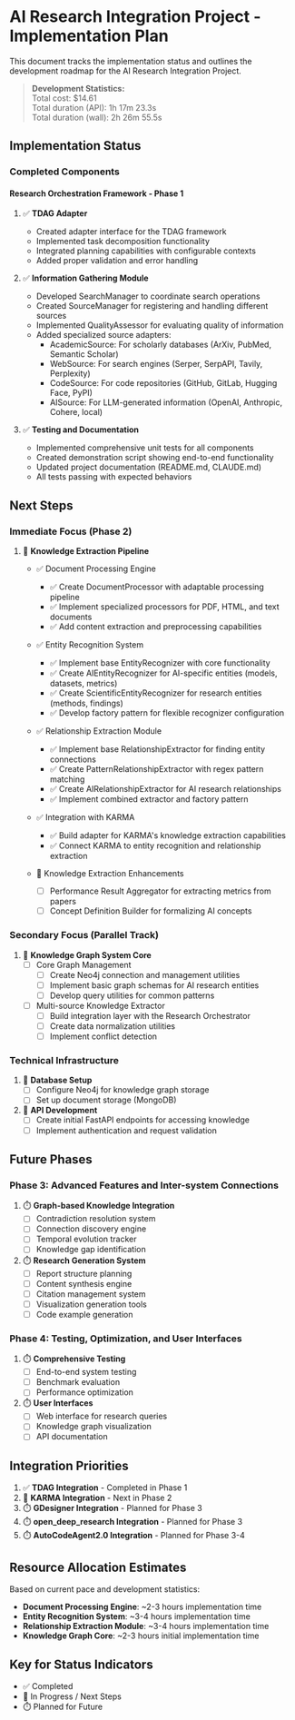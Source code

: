 # AI Research Integration Project - Implementation Plan

This document tracks the implementation status and outlines the development roadmap for the AI Research Integration Project.

> **Development Statistics:**  
> Total cost: $14.61  
> Total duration (API): 1h 17m 23.3s  
> Total duration (wall): 2h 26m 55.5s  

## Implementation Status

### Completed Components

#### Research Orchestration Framework - Phase 1

1. ✅ **TDAG Adapter**
   - Created adapter interface for the TDAG framework
   - Implemented task decomposition functionality
   - Integrated planning capabilities with configurable contexts
   - Added proper validation and error handling

2. ✅ **Information Gathering Module**
   - Developed SearchManager to coordinate search operations
   - Created SourceManager for registering and handling different sources
   - Implemented QualityAssessor for evaluating quality of information
   - Added specialized source adapters:
     - AcademicSource: For scholarly databases (ArXiv, PubMed, Semantic Scholar)
     - WebSource: For search engines (Serper, SerpAPI, Tavily, Perplexity)
     - CodeSource: For code repositories (GitHub, GitLab, Hugging Face, PyPI)
     - AISource: For LLM-generated information (OpenAI, Anthropic, Cohere, local)

3. ✅ **Testing and Documentation**
   - Implemented comprehensive unit tests for all components
   - Created demonstration script showing end-to-end functionality
   - Updated project documentation (README.md, CLAUDE.md)
   - All tests passing with expected behaviors

## Next Steps

### Immediate Focus (Phase 2)

1. 🔄 **Knowledge Extraction Pipeline**
   - ✅ Document Processing Engine
     - ✅ Create DocumentProcessor with adaptable processing pipeline
     - ✅ Implement specialized processors for PDF, HTML, and text documents 
     - ✅ Add content extraction and preprocessing capabilities
   
   - ✅ Entity Recognition System
     - ✅ Implement base EntityRecognizer with core functionality
     - ✅ Create AIEntityRecognizer for AI-specific entities (models, datasets, metrics)
     - ✅ Create ScientificEntityRecognizer for research entities (methods, findings)
     - ✅ Develop factory pattern for flexible recognizer configuration
   
   - ✅ Relationship Extraction Module
     - ✅ Implement base RelationshipExtractor for finding entity connections
     - ✅ Create PatternRelationshipExtractor with regex pattern matching
     - ✅ Create AIRelationshipExtractor for AI research relationships
     - ✅ Implement combined extractor and factory pattern

   - ✅ Integration with KARMA
     - ✅ Build adapter for KARMA's knowledge extraction capabilities
     - ✅ Connect KARMA to entity recognition and relationship extraction

   - 🔄 Knowledge Extraction Enhancements
     - [ ] Performance Result Aggregator for extracting metrics from papers
     - [ ] Concept Definition Builder for formalizing AI concepts

### Secondary Focus (Parallel Track)

1. 🔄 **Knowledge Graph System Core**
   - [ ] Core Graph Management
     - [ ] Create Neo4j connection and management utilities
     - [ ] Implement basic graph schemas for AI research entities
     - [ ] Develop query utilities for common patterns
   
   - [ ] Multi-source Knowledge Extractor
     - [ ] Build integration layer with the Research Orchestrator
     - [ ] Create data normalization utilities
     - [ ] Implement conflict detection

### Technical Infrastructure

1. 🔄 **Database Setup**
   - [ ] Configure Neo4j for knowledge graph storage
   - [ ] Set up document storage (MongoDB)

2. 🔄 **API Development**
   - [ ] Create initial FastAPI endpoints for accessing knowledge
   - [ ] Implement authentication and request validation

## Future Phases

### Phase 3: Advanced Features and Inter-system Connections

1. ⏱️ **Graph-based Knowledge Integration**
   - [ ] Contradiction resolution system
   - [ ] Connection discovery engine
   - [ ] Temporal evolution tracker
   - [ ] Knowledge gap identification

2. ⏱️ **Research Generation System**
   - [ ] Report structure planning
   - [ ] Content synthesis engine
   - [ ] Citation management system
   - [ ] Visualization generation tools
   - [ ] Code example generation

### Phase 4: Testing, Optimization, and User Interfaces

1. ⏱️ **Comprehensive Testing**
   - [ ] End-to-end system testing
   - [ ] Benchmark evaluation
   - [ ] Performance optimization

2. ⏱️ **User Interfaces**
   - [ ] Web interface for research queries
   - [ ] Knowledge graph visualization
   - [ ] API documentation

## Integration Priorities

1. ✅ **TDAG Integration** - Completed in Phase 1
2. 🔄 **KARMA Integration** - Next in Phase 2
3. ⏱️ **GDesigner Integration** - Planned for Phase 3
4. ⏱️ **open_deep_research Integration** - Planned for Phase 3
5. ⏱️ **AutoCodeAgent2.0 Integration** - Planned for Phase 3-4

## Resource Allocation Estimates

Based on current pace and development statistics:

- **Document Processing Engine**: ~2-3 hours implementation time
- **Entity Recognition System**: ~3-4 hours implementation time
- **Relationship Extraction Module**: ~3-4 hours implementation time
- **Knowledge Graph Core**: ~2-3 hours initial implementation time

## Key for Status Indicators

- ✅ Completed
- 🔄 In Progress / Next Steps
- ⏱️ Planned for Future